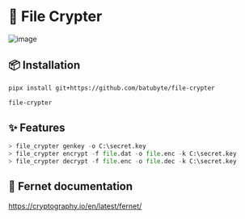 # 🔐 File Crypter
![image](https://github.com/user-attachments/assets/9da68520-6773-4441-9b7b-5a33ae2f0471)

## 📦 Installation
```bash
pipx install git+https://github.com/batubyte/file-crypter
```
```bash
file-crypter
```

## ✨ Features
```py
> file_crypter genkey -o C:\secret.key
> file_crypter encrypt -f file.dat -o file.enc -k C:\secret.key
> file_crypter decrypt -f file.enc -o file.dec -k C:\secret.key
```

## 📄 Fernet documentation
https://cryptography.io/en/latest/fernet/
